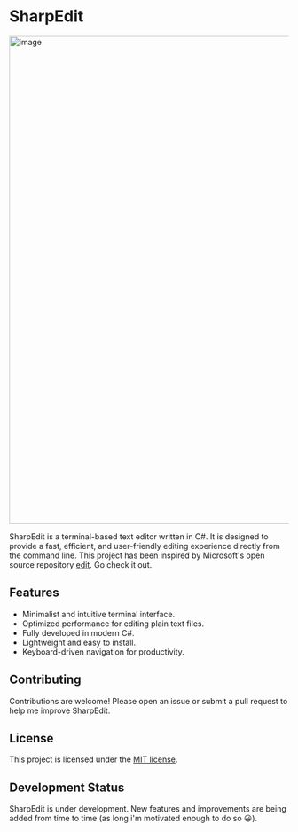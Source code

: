 # SharpEdit

<img width="1437" height="880" alt="image" src="https://github.com/user-attachments/assets/584f9d35-3702-4c8b-9aa4-dcbaf7c16a37" />

SharpEdit is a terminal-based text editor written in C#. It is designed to provide a fast, efficient, and user-friendly editing experience directly from the command line. This project has been inspired by Microsoft's open source repository [edit](https://github.com/microsoft/edit). Go check it out.

## Features

- Minimalist and intuitive terminal interface.
- Optimized performance for editing plain text files.
- Fully developed in modern C#.
- Lightweight and easy to install.
- Keyboard-driven navigation for productivity.

## Contributing

Contributions are welcome! Please open an issue or submit a pull request to help me improve SharpEdit.

## License

This project is licensed under the [MIT license](https://github.com/AvogatoWizardWhisker/SharpEdit?tab=MIT-1-ov-file).

## Development Status

SharpEdit is under development. New features and improvements are being added from time to time (as long i'm motivated enough to do so :grinning:).
